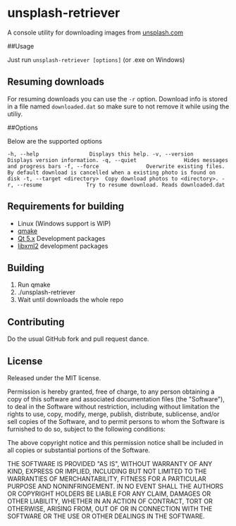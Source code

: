 # unsplash-retriever
A console utility for downloading images from [unsplash.com]

[unsplash.com]: https://unsplash.com

##Usage

Just run ``unsplash-retriever [options]`` (or .exe on Windows)


## Resuming downloads
For resuming downloads you can use the ``-r`` option. Download info is stored in a file named ``downloaded.dat`` so make sure to not remove it while using the utiliy.

##Options

Below are the supported options

``
  -h, --help                Displays this help.
  -v, --version             Displays version information.
  -q, --quiet               Hides messages and progress bars
  -f, --force               Overwrite existing files. By default download is
			    cancelled when a existing photo is found on disk
  -t, --target <directory>  Copy download photos to <directory>.
  -r, --resume              Try to resume download. Reads downloaded.dat
``

## Requirements for building
* Linux (Windows support is WIP)
* [qmake]
* [Qt 5.x] Development packages 
* [libxml2] development packages

[qmake]: http://doc.qt.io/qt-5/qmake-manual.html
[Qt 5.x]: http://www.qt.io/download/
[libxml2]: http://xmlsoft.org/

## Building

1. Run qmake
2. ./unsplash-retriever
3. Wait until downloads the whole repo
 
 
## Contributing

Do the usual GitHub fork and pull request dance.

## License

Released under the MIT license.

Permission is hereby granted, free of charge, to any person obtaining a copy of
this software and associated documentation files (the "Software"), to deal in
the Software without restriction, including without limitation the rights to
use, copy, modify, merge, publish, distribute, sublicense, and/or sell copies of
the Software, and to permit persons to whom the Software is furnished to do so,
subject to the following conditions:

The above copyright notice and this permission notice shall be included in all
copies or substantial portions of the Software.

THE SOFTWARE IS PROVIDED "AS IS", WITHOUT WARRANTY OF ANY KIND, EXPRESS OR
IMPLIED, INCLUDING BUT NOT LIMITED TO THE WARRANTIES OF MERCHANTABILITY, FITNESS
FOR A PARTICULAR PURPOSE AND NONINFRINGEMENT. IN NO EVENT SHALL THE AUTHORS OR
COPYRIGHT HOLDERS BE LIABLE FOR ANY CLAIM, DAMAGES OR OTHER LIABILITY, WHETHER
IN AN ACTION OF CONTRACT, TORT OR OTHERWISE, ARISING FROM, OUT OF OR IN
CONNECTION WITH THE SOFTWARE OR THE USE OR OTHER DEALINGS IN THE SOFTWARE.